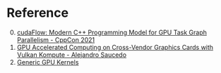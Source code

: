 # Reference

0. [cudaFlow: Modern C++ Programming Model for GPU Task Graph Parallelism - CppCon 2021](https://www.youtube.com/watch?v=-tIQbIhTAv8)
0. [GPU Accelerated Computing on Cross-Vendor Graphics Cards with Vulkan Kompute - Alejandro Saucedo](https://www.youtube.com/watch?v=DBcXrJtJaIQ)
0. [Generic GPU Kernels](https://mikeinnes.github.io/2017/08/24/cudanative.html)

